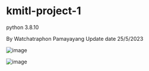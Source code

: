 # kmitl-project-1
python 3.8.10

By Watchatraphon Pamayayang
Update date 25/5/2023

![image](https://github.com/WATCHARAPHON6912/kmitl-project-1/assets/110533343/e2f64cf1-4e88-497a-8a14-0087c097eb5e)

![image](https://github.com/WATCHARAPHON6912/kmitl-project-1/assets/110533343/bda136b5-df06-4be1-b9a5-b5319c130922)


